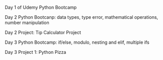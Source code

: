 Day 1 of Udemy Python Bootcamp

Day 2 Python Bootcanp: data types, type error, mathematical operations, number manipulation

Day 2 Project:  Tip Calculator Project

Day 3 Python Bootcamp: if/else, modulo, nesting and elif, multiple ifs

Day 3 Project 1:  Python Pizza
